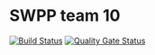 # SWPP team 10
[![Build Status](https://travis-ci.com/swsnu/swpp2021-team10.svg?branch=travisSonar)](https://travis-ci.com/github/swsnu/swpp2021-team10)
[![Quality Gate Status](https://sonarcloud.io/api/project_badges/measure?project=swsnu_swpp2021-team10&metric=alert_status)](https://sonarcloud.io/dashboard?id=swsnu_swpp2021-team10)
